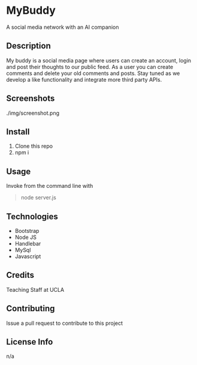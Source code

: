 # MyBuddy
A social media network with an AI companion

## Description
My buddy is a social media page where users can create an account, login and post their thoughts to our public feed. As a user you can create comments and delete your old comments and posts. Stay tuned as we develop a like functionality and integrate more third party APIs.

## Screenshots
./img/screenshot.png

## Install
1. Clone this repo
2. npm i

## Usage
Invoke from the command line with
> node server.js


## Technologies
* Bootstrap
* Node JS
* Handlebar
* MySql
* Javascript

## Credits
Teaching Staff at UCLA

## Contributing
Issue a pull request to contribute to this project


## License Info
n/a




